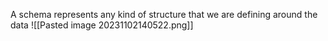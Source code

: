 A schema represents any kind of structure that we are defining around the data
![[Pasted image 20231102140522.png]]
